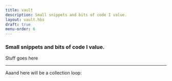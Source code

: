 ```yaml
---
title: vault
description: Small snippets and bits of code I value.
layout: vault.hbs
draft: true
menu-order: 6
---
```


### Small snippets and bits of code I value.

Stuff goes here

----

Aaand here will be a collection loop:
